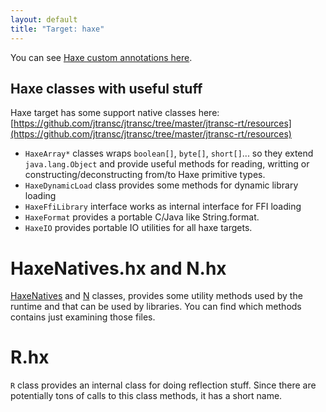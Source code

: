 ```yaml
---
layout: default
title: "Target: haxe"
---
```


You can see [Haxe custom annotations here](JTransc-Annotations#haxe-specific).

## Haxe classes with useful stuff

Haxe target has some support native classes here: [https://github.com/jtransc/jtransc/tree/master/jtransc-rt/resources](https://github.com/jtransc/jtransc/tree/master/jtransc-rt/resources)

* `HaxeArray*` classes wraps `boolean[]`, `byte[]`, `short[]`... so they extend `java.lang.Object` and provide useful methods for reading, writting or constructing/deconstructing from/to Haxe primitive types.
* `HaxeDynamicLoad` class provides some methods for dynamic library loading
* `HaxeFfiLibrary` interface works as internal interface for FFI loading
* `HaxeFormat` provides a portable C/Java like String.format.
* `HaxeIO` provides portable IO utilities for all haxe targets.

# HaxeNatives.hx and N.hx

[HaxeNatives](https://github.com/jtransc/jtransc/blob/master/jtransc-rt/resources/HaxeNatives.hx) and [N](https://github.com/jtransc/jtransc/blob/master/jtransc-rt/resources/N.hx) classes, provides some utility methods used by the runtime and that can be used by libraries.
You can find which methods contains just examining those files.

# R.hx

`R` class provides an internal class for doing reflection stuff. Since there are potentially tons of calls to this class methods, it has a short name.
